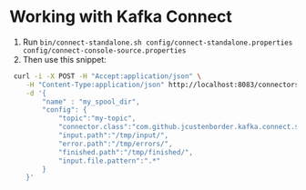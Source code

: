 # Working with Kafka Connect

1. Run `bin/connect-standalone.sh config/connect-standalone.properties config/connect-console-source.properties`
2. Then use this snippet:

```bash
 curl -i -X POST -H "Accept:application/json" \
    -H "Content-Type:application/json" http://localhost:8083/connectors/ \
    -d '{
        "name" : "my_spool_dir",
        "config": {
            "topic":"my-topic",
            "connector.class":"com.github.jcustenborder.kafka.connect.spooldir.SpoolDirLineDelimitedSourceConnector",
            "input.path":"/tmp/input/",
            "error.path":"/tmp/errors/",
            "finished.path":"/tmp/finished/",
            "input.file.pattern":".*"
        }
    }'
```
